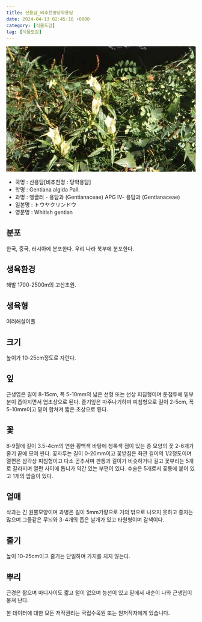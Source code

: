 ```yaml
---
title: 산용담_비추천명당약용담
date: 2024-04-13 02:45:10 +0800
category: [식물도감]
tag: [식물도감]
---
```




![산용담[비추천명 : 당약용담]](/assets/img/fileUpload/plants/basic/Gentianaceae/Gentiana/7691/1_th2.JPG)
- 국명 : 산용담[비추천명 : 당약용담]
- 학명 : Gentiana algida Pall.
- 과명 : 앵글러 - 용담과 (Gentianaceae) APG Ⅳ- 용담과 (Gentianaceae)
- 일본명 : トウヤクリンドウ
- 영문명 : Whitish gentian


## 분포
한국, 중국, 러시아에 분포한다.
우리 나라 북부에 분포한다.
## 생육환경
해발 1700-2500m의 고산초원.
## 생육형
여러해살이풀 
## 크기
높이가 10-25cm정도로 자란다.
## 잎
근생엽은 길이 8-15cm, 폭 5-10mm의 넓은 선형 또는 선상 피침형이며 둔첨두에 밑부분이 좁아지면서 엽초상으로 된다. 줄기잎은 마주나기하며 피침형으로 길이 2-5cm, 폭 5-10mm이고 밑이 합쳐져 짧은 초상으로 된다.
## 꽃
8-9월에 길이 3.5-4cm의 연한 황백색 바탕에 청록색 점이 있는 종 모양의 꽃 2-6개가 줄기 끝에 모여 핀다. 꽃자루는 길이 0-20mm이고 꽃받침은 화관 길이의 1/2정도이며 열편은 삼각상 피침형이고 다소 곧추서며 판통과 길이가 비슷하거나 길고 꽃부리는 5개로 갈라지며 열편 사이에 톱니가 약간 있는 부편이 있다. 수술은 5개로서 꽃통에 붙어 있고 1개의 암술이 있다.
## 열매
삭과는 긴 원뿔모양이며 과병은 길이 5mm가량으로 거의 밖으로 나오지 못하고 종자는 많으며 그물같은 무늬와 3-4개의 좁은 날개가 있고 타원형이며 갈색이다.
## 줄기
높이 10-25cm이고 줄기는 단일하며 가지를 치지 않는다.
## 뿌리
근경은 짧으며 마디사이도 짧고 털이 없으며 능선이 있고 밑에서 새순이 나와 근생엽이 뭉쳐 난다.






본 데이터에 대한 모든 저작권리는 국립수목원 또는 원저작자에게 있습니다.
